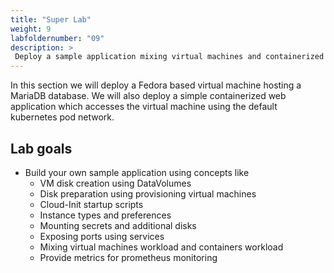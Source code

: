 ```yaml
---
title: "Super Lab"
weight: 9
labfoldernumber: "09"
description: >
 Deploy a sample application mixing virtual machines and containerized workload.
---
```


In this section we will deploy a Fedora based virtual machine hosting a MariaDB database. We will also deploy a simple
containerized web application which accesses the virtual machine using the default kubernetes pod network.


## Lab goals

* Build your own sample application using concepts like
  * VM disk creation using DataVolumes
  * Disk preparation using provisioning virtual machines
  * Cloud-Init startup scripts
  * Instance types and preferences
  * Mounting secrets and additional disks
  * Exposing ports using services
  * Mixing virtual machines workload and containers workload
  * Provide metrics for prometheus monitoring
